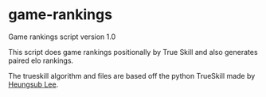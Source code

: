 # game-rankings

Game rankings script version 1.0

This script does game rankings positionally by True Skill and also generates paired elo rankings.

The trueskill algorithm and files are based off the python TrueSkill made by [Heungsub Lee](http://subl.ee/).
